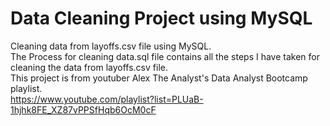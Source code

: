 # Data Cleaning Project using MySQL
Cleaning data from layoffs.csv file using MySQL.</br>
The Process for cleaning data.sql file contains all the steps I have taken for cleaning the data from layoffs.csv file.</br>
This project is from youtuber Alex The Analyst's Data Analyst Bootcamp playlist.</br>
https://www.youtube.com/playlist?list=PLUaB-1hjhk8FE_XZ87vPPSfHqb6OcM0cF
